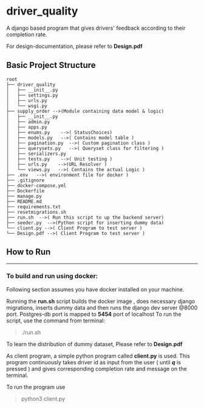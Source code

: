
# driver_quality
A django based program that gives drivers' feedback according to their completion rate. 

For design-documentation, please refer to **Design.pdf**

## Basic Project Structure 

```
root
├── driver_quality
│   ├── __init__.py
│   ├── settings.py
│   ├── urls.py
│   └── wsgi.py
├── supply_order -->(Module containing data model & logic) 
│   ├── __init__.py
│   ├── admin.py
│   ├── apps.py  
│   ├── enums.py    -->( StatusChoices) 
│   ├── models.py   -->( Contains model table ) 
│   ├── pagination.py  -->( Custom pagination class ) 
│   ├── querysets.py   -->( Queryset class for filtering ) 
│   ├── serializers.py  
│   ├── tests.py    -->( Unit testing ) 
│   ├── urls.py    -->(URL Resolver ) 
│   └── views.py   -->( Contains the actual Logic ) 
├── .env   -->( environment file for docker ) 
├── .gitignore
├── docker-compose.yml  
├── Dockerfile
├── manage.py 
├── README.md
├── requirements.txt
├── resetmigrations.sh  
├── run.sh  -->( Run this script to up the backend server)
├── seeder.py  -->(Python script for inserting dummy data)
└── client.py -->( Client Program to test server ) 
└── Design.pdf -->( Client Program to test server ) 

```

## How to Run
---

### To build and run using docker:

Following section assumes you have docker installed on your machine.

Running the **run.sh** script builds the docker image , does necessary django migrations, inserts dummy data and then runs the django dev server @8000 port. Postgres-db port is mapped to **5454** port of localhost 
To run the script, use the command from terminal:

> ./run.sh

To learn the distribution of dummy dataset, Please refer to **Design.pdf**

As client program, a simple python program called
**client.py** is used. 
This program continuously takes driver id as input from the user ( until ***q*** is pressed ) and gives corresponding completion rate and message on the terminal. 

To run the program use 

> python3 client.py


